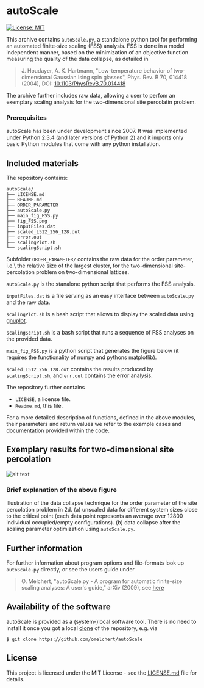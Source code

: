 # autoScale 

[![License: MIT](https://img.shields.io/badge/License-MIT-green.svg)](https://opensource.org/licenses/MIT)

This archive contains `autoScale.py`, a standalone python tool for performing an
automated finite-size scaling (FSS) analysis. FSS is done in a model
independent manner, based on the minimization of an objective function
measuring the quality of the data collapse, as detailed in 

>  J. Houdayer, A. K. Hartmann, "Low-temperature behavior of two-dimensional Gaussian Ising spin glasses", Phys. Rev. B 70, 014418 (2004), DOI: [10.1103/PhysRevB.70.014418](https://doi.org/10.1103/PhysRevB.70.014418)

The archive further includes raw data, allowing a user to perfom an exemplary
scaling analysis for the  two-dimensional site percolatin problem. 


### Prerequisites

autoScale has been under development since 2007. It was implemented under
Python 2.3.4 (and later versions of Python 2) and it imports only basic Python
modules that come with any python installation. 

## Included materials

The repository contains: 

```
autoScale/
├── LICENSE.md
├── README.md
├── ORDER_PARAMETER
├── autoScale.py
├── main_fig_FSS.py
├── fig_FSS.png
├── inputFiles.dat
├── scaled_L512_256_128.out
├── error.out
├── scalingPlot.sh
└── scalingScript.sh
```

Subfolder `ORDER_PARAMETER/` contains the raw data for the order parameter,
i.e.\ the relative size of the largest cluster, for the two-dimensional
site-percolation problem on two-dimensional lattices.

`autoScale.py` is the stanalone python script that performs the FSS analysis.

`inputFiles.dat` is a file serving as an easy interface between `autoScale.py`
and the raw data.

`scalingPlot.sh` is a bash script that allows to display the scaled data using [gnuplot](http://gnuplot.sourceforge.net).

`scalingScript.sh` is a bash script that runs a sequence of FSS analyses on the provided data.

`main_fig_FSS.py` is a python script that generates the figure below (it requires the functionality of numpy and pythons matplotlib).

`scaled_L512_256_128.out` contains the results produced by `scalingScript.sh`, and `err.out` contains the error analysis.

The repository further contains
* `LICENSE`, a license file.
* `Readme.md`, this file.

For a more detailed description of functions, defined in the above modules,
their parameters and return values we refer to the example cases and
documentation provided within the code.

## Exemplary results for two-dimensional site percolation 

![alt text](https://github.com/omelchert/py-ecpn/blob/main/results/fig_01/fig_FSS.png)

### Brief explanation of the above figure

Illustration of the data collapse technique for the order parameter of the site
percolation problem in 2d. (a) unscaled data for different system sizes close
to the critical point (each data point represents an average over 12800
individual occupied/empty configurations). (b) data collapse after the scaling
parameter optimization using `autoScale.py`.


## Further information

For further information about program options and file-formats look up
`autoScale.py` directly, or see the users guide under 

> O. Melchert, "autoScale.py - A program for automatic finite-size scaling analyses: A user's guide," arXiv (2009), see [here](https://arxiv.org/abs/0910.5403)

## Availability of the software

autoScale is provided as a (system-)local software tool. There is no need to install it once you
got a local
[clone](https://help.github.com/en/github/creating-cloning-and-archiving-repositories/cloning-a-repository)
of the repository, e.g. via

``$ git clone https://github.com/omelchert/autoScale``

## License 

This project is licensed under the MIT License - see the
[LICENSE.md](LICENSE.md) file for details.

